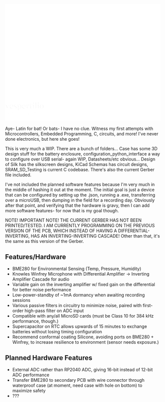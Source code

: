 ![](https://github.com/callous4567/Batcorder/blob/main/design_bat.png)

Aye- Latin for bat! Or bats- I have no clue. Witness my first attempts with Microcontrollers, Embedded Programming, C, circuits, and more! I've never
done electronics, but here she goes! 

This is very much a WIP. There are a bunch of folders... Case has some 3D design stuff for the battery enclosure, 
configuration_python_interface a way to configure over USB serial- again WIP, Datasheets/etc obvious... Design of Silk has the silkscreen designs,
KiCad Schemas has circuit designs, SRAM_SD_Testing is current C codebase. There's also the current Gerber file included.

I've not included the planned software features because I'm very much in the middle of hashing it out at the moment. The initial goal is just a device
that can be configured by setting up the .json, running a .exe, transferring over a microUSB, then dumping in the field for a recording day. Obviously
after that point, and verifying that the hardware is gravy, then I can add more software features- for now that is my goal though. 

NOTE! IMPORTANT NOTE! THE CURRENT GERBER HAS NOT BEEN PRINTED/TESTED. I AM CURRENTLY PROGRAMMING ON THE PREVIOUS VERSION OF THE PCB, 
WHICH INSTEAD OF HAVING A DIFFERENTIAL-INVERTING, HAS AN INVERTING-INVERTING CASCADE! Other than that, it's the same as this version of the Gerber. 

## Features/Hardware 
- BME280 for Environmental Sensing (Temp, Pressure, Humidity)
- Knowles Winfrey Microphone with Differential Amplifier -> Inverting Amplifier Cascade for audio
- Variable gain on the inverting amplifier w/ fixed gain on the differential for better noise performance 
- Low-power-standby of ~1mA dormancy when awaiting recording sessions
- Various passive filters in circuitry to minimize noise, paired with first-order high-pass filter on ADC input
- Compatible with any/all MicroSD cards (must be Class 10 for 384 kHz performance, though.)
- Supercapacitor on RTC allows upwards of 15 minutes to exchange batteries without losing timing configuration 
- Recommend conformal coating Silicone, avoiding ports on BME280 + Winfrey, to increase resilience to environment (sensor needs exposure.)

## Planned Hardware Features
- External ADC rather than RP2040 ADC, giving 16-bit instead of 12-bit ADC performance
- Transfer BME280 to secondary PCB with wire connector through waterproof case (at moment, need case with hole on bottom) to maximize safety
- ??? 



